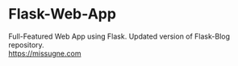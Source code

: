 # Flask-Web-App
Full-Featured Web App using Flask. Updated version of Flask-Blog repository.<br>
https://missugne.com
